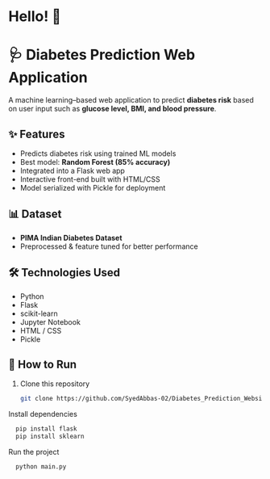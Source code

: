 # Hello! 👋

# 🩺 Diabetes Prediction Web Application

A machine learning–based web application to predict **diabetes risk** based on user input such as **glucose level, BMI, and blood pressure**.

## ✨ Features
- Predicts diabetes risk using trained ML models
- Best model: **Random Forest (85% accuracy)**
- Integrated into a Flask web app
- Interactive front-end built with HTML/CSS
- Model serialized with Pickle for deployment

## 📊 Dataset
- **PIMA Indian Diabetes Dataset**
- Preprocessed & feature tuned for better performance

## 🛠️ Technologies Used
- Python
- Flask
- scikit-learn
- Jupyter Notebook
- HTML / CSS
- Pickle

## 🚀 How to Run
1. Clone this repository  
   ```bash
   git clone https://github.com/SyedAbbas-02/Diabetes_Prediction_Website.git


Install dependencies

```cmd
  pip install flask
  pip install sklearn
```


Run the project

```cmd
  python main.py
```